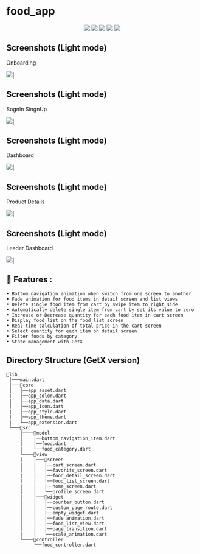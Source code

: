 # food_app
<p align="center">
  <img src="https://img.shields.io/github/stars/SinaSys/flutter_japanese_restaurant_app">
  <img src="https://img.shields.io/github/forks/SinaSys/flutter_japanese_restaurant_app">
  <img src="https://img.shields.io/github/actions/workflow/status/SinaSys/flutter_japanese_restaurant_app/main.yml?label=CI&logo=github">
  <img src="https://img.shields.io/github/v/release/SinaSys/flutter_japanese_restaurant_app?label=Release&logo=semantic-release">
  <img src="https://img.shields.io/github/last-commit/SinaSys/flutter_japanese_restaurant_app?label=Last%20commit">

## Screenshots (Light mode)

Onboarding     

![](https://github.com/MTS-Services/Task-Management/blob/main/screenshot/Fall%20Abstract%20Video%20Mobile%20Mockup%20Linkedin%20Post%20%20(2).png?raw=true)|

## Screenshots (Light mode)

SognIn SingnUp     

![](https://github.com/MTS-Services/Task-Management/blob/main/screenshot/Fall%20Abstract%20Video%20Mobile%20Mockup%20Linkedin%20Post%20%20(1).png)|


## Screenshots (Light mode)

Dashboard     

![](https://github.com/MTS-Services/Task-Management/blob/main/screenshot/Fall%20Abstract%20Video%20Mobile%20Mockup%20Linkedin%20Post%20%20(3).png)|


## Screenshots (Light mode)

Product Details     

![](https://github.com/MTS-Services/Task-Management/blob/main/screenshot/Fall%20Abstract%20Video%20Mobile%20Mockup%20Linkedin%20Post%20%20(4).png)|


## Screenshots (Light mode)

Leader Dashboard     

![](https://github.com/MTS-Services/Task-Management/blob/main/screenshot/Fall%20Abstract%20Video%20Mobile%20Mockup%20Linkedin%20Post%20%20(5).png)|


## 🚀 Features :
```
• Bottom navigation animation when switch from one screen to another
• Fade animation for food items in detail screen and list views
• Delete single food item from cart by swipe item to right side
• Automatically delete single item from cart by set its value to zero
• Increase or Decrease quantity for each food item in cart screen
• Display food list on the food list screen
• Real-time calculation of total price in the cart screen
• Select quantity for each item on detail screen
• Filter foods by category
• State management with GetX 
```


## Directory Structure (GetX version)
```
📂lib
 │───main.dart  
 │───📂core  
 |   │──app_asset.dart
 |   │──app_color.dart
 |   │──app_data.dart
 |   │──app_icon.dart
 |   │──app_style.dart
 |   │──app_theme.dart
 |   └──app_extension.dart
 └───📂src
     │────📂model
     │    │──bottom_navigation_item.dart
     |    │──food.dart
     |    └──food_category.dart
     └────📂view
     |    │───📂screen
     |    |   |──cart_screen.dart
     |    |   |──favorite_screen.dart
     |    |   |──food_detail_screen.dart
     |    |   |──food_list_screen.dart
     |    |   |──home_screen.dart
     |    |   └──profile_screen.dart
     |    │───📂widget
     │    |   |──counter_button.dart
     │    |   |──custom_page_route.dart
     │    |   |──empty_widget.dart
     │    |   |──fade_animation.dart
     │    |   |──food_list_view.dart
     │    |   |──page_transition.dart
     |    |   └──scale_animation.dart
     └────📂controller
          └──food_controller.dart


